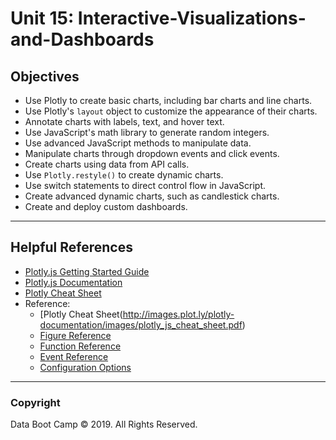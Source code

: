 # Unit 15: Interactive-Visualizations-and-Dashboards

## Objectives

* Use Plotly to create basic charts, including bar charts and line charts.
* Use Plotly's `layout` object to customize the appearance of their charts.
* Annotate charts with labels, text, and hover text.
* Use JavaScript's math library to generate random integers.
* Use advanced JavaScript methods to manipulate data.
* Manipulate charts through dropdown events and click events.
* Create charts using data from API calls.
* Use `Plotly.restyle()` to create dynamic charts.
* Use switch statements to direct control flow in JavaScript.
* Create advanced dynamic charts, such as candlestick charts.
* Create and deploy custom dashboards.

- - -

## Helpful References

* [Plotly.js Getting Started Guide](https://plot.ly/javascript/getting-started/)
* [Plotly.js Documentation](https://plotly.com/javascript/)
* [Plotly Cheat Sheet](https://images.plot.ly/plotly-documentation/images/plotly_js_cheat_sheet.pdf?_ga=2.105481091.1645473138.1610325972-1109632592.1610325972)
* Reference: 
    * [Plotly Cheat Sheet(http://images.plot.ly/plotly-documentation/images/plotly_js_cheat_sheet.pdf)
	* [Figure Reference](https://plotly.com/javascript/reference/index/)
	* [Function Reference](https://plotly.com/javascript/plotlyjs-function-reference/)
	* [Event Reference](https://plotly.com/javascript/plotlyjs-events/)
    * [Configuration Options](https://plotly.com/javascript/configuration-options/)

- - -

### Copyright

Data Boot Camp © 2019. All Rights Reserved.
